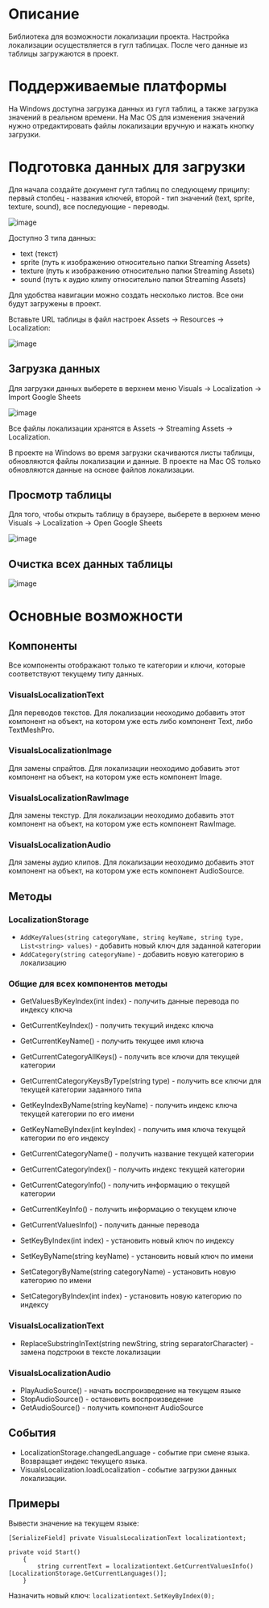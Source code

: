 # Описание

Библиотека для возможности локализации проекта. Настройка локализации осуществляется в гугл таблицах. После чего данные из таблицы загружаются в проект.

# Поддерживаемые платформы

На Windows доступна загрузка данных из гугл таблиц, а также загрузка значений в реальном времени. На Mac OS для изменения значений нужно отредактировать файлы локализации вручную и нажать кнопку загрузки.

# Подготовка данных для загрузки

Для начала создайте документ гугл таблиц по следующему приципу: первый столбец - названия ключей, второй - тип значений (text, sprite, texture, sound), все последующие - переводы.

![image](https://user-images.githubusercontent.com/52681127/159005409-38995b6a-f470-47c7-bd93-644bebf5c391.png)

Доступно 3 типа данных: 
- text (текст)
- sprite (путь к изображению относительно папки Streaming Assets)
- texture (путь к изображению относительно папки Streaming Assets)
- sound (путь к аудио клипу относительно папки Streaming Assets)

Для удобства навигации можно создать несколько листов. Все они будут загружены в проект.

Вставьте URL таблицы в файл настроек Assets -> Resources -> Localization:

![image](https://user-images.githubusercontent.com/52681127/158789339-737a4af6-2093-450e-baf1-8ec1883e2c34.png)

## Загрузка данных

Для загрузки данных выберете в верхнем меню Visuals -> Localization -> Import Google Sheets

![image](https://user-images.githubusercontent.com/52681127/159005781-c9c0e8ea-09a2-494e-92e2-bcf1a3de74d8.png)

Все файлы локализации хранятся в Assets -> Streaming Assets -> Localization.

В проекте на Windows во время загрузки скачиваются листы таблицы, обновляются файлы локализации и данные. В проекте на Mac OS только обновляются данные на основе файлов локализации.

## Просмотр таблицы

Для того, чтобы открыть таблицу в браузере, выберете в верхнем меню Visuals -> Localization -> Open Google Sheets

![image](https://user-images.githubusercontent.com/52681127/159005817-3c2fc92e-8db9-4ef3-8fb4-b4fbae407e4c.png)

## Очистка всех данных таблицы


![image](https://user-images.githubusercontent.com/52681127/159005888-8141202a-8042-4289-b97b-459569b63e3e.png)


# Основные возможности

## Компоненты

Все компоненты отображают только те категории и ключи, которые соответствуют текущему типу данных.

### VisualsLocalizationText

Для переводов текстов. Для локализации неоходимо добавить этот компонент на объект, на котором уже есть либо компонент Text, либо TextMeshPro. 

### VisualsLocalizationImage

Для замены спрайтов. Для локализации неоходимо добавить этот компонент на объект, на котором уже есть компонент Image.

### VisualsLocalizationRawImage

Для замены текстур. Для локализации неоходимо добавить этот компонент на объект, на котором уже есть компонент RawImage.

### VisualsLocalizationAudio

Для замены аудио клипов. Для локализации неоходимо добавить этот компонент на объект, на котором уже есть компонент AudioSource.

## Методы 

### LocalizationStorage

- `AddKeyValues(string categoryName, string keyName, string type, List<string> values)` - добавить новый ключ для заданной категории
- `AddCategory(string categoryName)` - добавить новую категорию в локализацию

### Общие для всех компонентов методы

- GetValuesByKeyIndex(int index) - получить данные перевода по индексу ключа
- GetCurrentKeyIndex() - получить текущий индекс ключа
- GetCurrentKeyName() - получить текущее имя ключа
- GetCurrentCategoryAllKeys() - получить все ключи для текущей категории
- GetCurrentCategoryKeysByType(string type) - получить все ключи для текущей категории заданного типа
- GetKeyIndexByName(string keyName) - получить индекс ключа текущей категории по его имени
- GetKeyNameByIndex(int keyIndex) - получить имя ключа текущей категории по его индексу
- GetCurrentCategoryName() - получить название текущей категории
- GetCurrentCategoryIndex() - получить индекс текущей категории
- GetCurrentCategoryInfo() - получить информацию о текущей категории
- GetCurrentKeyInfo() - получить информацию о текущем ключе
- GetCurrentValuesInfo() - получить данные перевода
  
- SetKeyByIndex(int index) - установить новый ключ по индексу
- SetKeyByName(string keyName) - установить новый ключ по имени
- SetCategoryByName(string categoryName) - установить новую категорию по имени
- SetCategoryByIndex(int index) - установить новую категорию по индексу
  
### VisualsLocalizationText
  
- ReplaceSubstringInText(string newString, string separatorCharacter) - замена подстроки в тексте локализации

### VisualsLocalizationAudio

- PlayAudioSource() - начать воспроизведение на текущем языке
- StopAudioSource() - остановить воспроизведение
- GetAudioSource() - получить компонент AudioSource
  
## События
  
- LocalizationStorage.changedLanguage - событие при смене языка. Возвращает индекс текущего языка.
- VisualsLocalization.loadLocalization - событие загрузки данных локализации.

## Примеры

Вывести значение на текущем языке:

```
[SerializeField] private VisualsLocalizationText localizationtext;

private void Start()
	{
		string currentText = localizationtext.GetCurrentValuesInfo()[LocalizationStorage.GetCurrentLanguages()];
	}
```

Назначить новый ключ: `localizationtext.SetKeyByIndex(0);`
